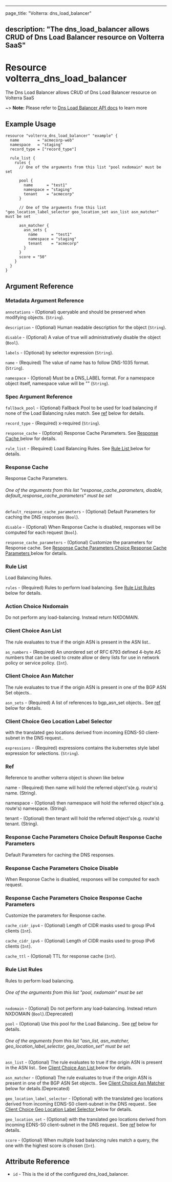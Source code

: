 ---

page_title: "Volterra: dns_load_balancer"

description: "The dns_load_balancer allows CRUD of Dns Load Balancer resource on Volterra SaaS"
-----------------------------------------------------------------------------------------------

Resource volterra_dns_load_balancer
===================================

The Dns Load Balancer allows CRUD of Dns Load Balancer resource on Volterra SaaS

~> **Note:** Please refer to [Dns Load Balancer API docs](https://docs.cloud.f5.com/docs/api/dns-load-balancer) to learn more

Example Usage
-------------

```hcl
resource "volterra_dns_load_balancer" "example" {
  name        = "acmecorp-web"
  namespace   = "staging"
  record_type = ["record_type"]

  rule_list {
    rules {
      // One of the arguments from this list "pool nxdomain" must be set

      pool {
        name      = "test1"
        namespace = "staging"
        tenant    = "acmecorp"
      }

      // One of the arguments from this list "geo_location_label_selector geo_location_set asn_list asn_matcher" must be set

      asn_matcher {
        asn_sets {
          name      = "test1"
          namespace = "staging"
          tenant    = "acmecorp"
        }
      }
      score = "50"
    }
  }
}

```

Argument Reference
------------------

### Metadata Argument Reference

`annotations` - (Optional) queryable and should be preserved when modifying objects. (`String`).

`description` - (Optional) Human readable description for the object (`String`).

`disable` - (Optional) A value of true will administratively disable the object (`Bool`).

`labels` - (Optional) by selector expression (`String`).

`name` - (Required) The value of name has to follow DNS-1035 format. (`String`).

`namespace` - (Optional) Must be a DNS_LABEL format. For a namespace object itself, namespace value will be "" (`String`).

### Spec Argument Reference

`fallback_pool` - (Optional) Fallback Pool to be used for load balancing if none of the Load Balancing rules match. See [ref](#ref) below for details.

`record_type` - (Required) x-required (`String`).

`response_cache` - (Optional) Response Cache Parameters. See [Response Cache ](#response-cache) below for details.

`rule_list` - (Required) Load Balancing Rules. See [Rule List ](#rule-list) below for details.

### Response Cache

Response Cache Parameters.

###### One of the arguments from this list "response_cache_parameters, disable, default_response_cache_parameters" must be set

`default_response_cache_parameters` - (Optional) Default Parameters for caching the DNS responses (`Bool`).

`disable` - (Optional) When Response Cache is disabled, responses will be computed for each request (`Bool`).

`response_cache_parameters` - (Optional) Customize the parameters for Response cache. See [Response Cache Parameters Choice Response Cache Parameters ](#response-cache-parameters-choice-response-cache-parameters) below for details.

### Rule List

Load Balancing Rules.

`rules` - (Required) Rules to perform load balancing. See [Rule List Rules ](#rule-list-rules) below for details.

### Action Choice Nxdomain

Do not perform any load-balancing. Instead return NXDOMAIN.

### Client Choice Asn List

The rule evaluates to true if the origin ASN is present in the ASN list..

`as_numbers` - (Required) An unordered set of RFC 6793 defined 4-byte AS numbers that can be used to create allow or deny lists for use in network policy or service policy. (`Int`).

### Client Choice Asn Matcher

The rule evaluates to true if the origin ASN is present in one of the BGP ASN Set objects..

`asn_sets` - (Required) A list of references to bgp_asn_set objects.. See [ref](#ref) below for details.

### Client Choice Geo Location Label Selector

with the translated geo locations derived from incoming EDNS-S0 client-subnet in the DNS request..

`expressions` - (Required) expressions contains the kubernetes style label expression for selections. (`String`).

### Ref

Reference to another volterra object is shown like below

name - (Required) then name will hold the referred object's(e.g. route's) name. (String).

namespace - (Optional) then namespace will hold the referred object's(e.g. route's) namespace. (String).

tenant - (Optional) then tenant will hold the referred object's(e.g. route's) tenant. (String).

### Response Cache Parameters Choice Default Response Cache Parameters

Default Parameters for caching the DNS responses.

### Response Cache Parameters Choice Disable

When Response Cache is disabled, responses will be computed for each request.

### Response Cache Parameters Choice Response Cache Parameters

Customize the parameters for Response cache.

`cache_cidr_ipv4` - (Optional) Length of CIDR masks used to group IPv4 clients (`Int`).

`cache_cidr_ipv6` - (Optional) Length of CIDR masks used to group IPv6 clients (`Int`).

`cache_ttl` - (Optional) TTL for response cache (`Int`).

### Rule List Rules

Rules to perform load balancing.

###### One of the arguments from this list "pool, nxdomain" must be set

`nxdomain` - (Optional) Do not perform any load-balancing. Instead return NXDOMAIN (`Bool`).(Deprecated)

`pool` - (Optional) Use this pool for the Load Balancing.. See [ref](#ref) below for details.

###### One of the arguments from this list "asn_list, asn_matcher, geo_location_label_selector, geo_location_set" must be set

`asn_list` - (Optional) The rule evaluates to true if the origin ASN is present in the ASN list.. See [Client Choice Asn List ](#client-choice-asn-list) below for details.

`asn_matcher` - (Optional) The rule evaluates to true if the origin ASN is present in one of the BGP ASN Set objects.. See [Client Choice Asn Matcher ](#client-choice-asn-matcher) below for details.(Deprecated)

`geo_location_label_selector` - (Optional) with the translated geo locations derived from incoming EDNS-S0 client-subnet in the DNS request.. See [Client Choice Geo Location Label Selector ](#client-choice-geo-location-label-selector) below for details.

`geo_location_set` - (Optional) with the translated geo locations derived from incoming EDNS-S0 client-subnet in the DNS request.. See [ref](#ref) below for details.

`score` - (Optional) When multiple load balancing rules match a query, the one with the highest score is chosen (`Int`).

Attribute Reference
-------------------

-	`id` - This is the id of the configured dns_load_balancer.
